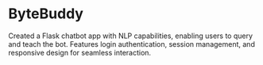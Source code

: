# ByteBuddy
Created a Flask chatbot app with NLP capabilities, enabling users to query and teach the bot. Features login authentication, session management, and responsive design for seamless interaction.

